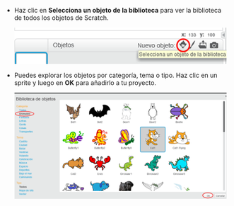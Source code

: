 + Haz clic en **Selecciona un objeto de la biblioteca** para ver la biblioteca de todos los objetos de Scratch.
    
    ![screenshot](images/sprite-library.png)

+ Puedes explorar los objetos por categoría, tema o tipo. Haz clic en un sprite y luego en **OK** para añadirlo a tu proyecto.
    
    ![screenshot](images/sprite-choose.png)